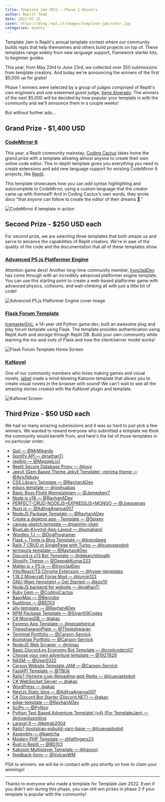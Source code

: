 ```yaml
---
title: Template Jam 2022 — Phase 1 Winners 
author: Replit Team 
date: 2022-07-15
cover: https://blog.repl.it/images/template-jam/cover.jpg
categories: events
---
```


Template Jam is Replit's annual template contest where our community builds repls that help themselves and others build projects on top of. These templates range widely from new language support, framework starter kits, to beginner guides.

This year, from May 23rd to June 23rd, we collected over 350 submissions from template creators. And today we're announcing the winners of the first $5,000 up for grabs!

Phase 1 winners were selected by a group of judges comprised of Replit's own engineers and one esteemed guest judge, [Irene Alverado](https://twitter.com/ire_alva). The winners of the next $5,000 will be decided by how popular your template is with the community and we'll announce them in a couple weeks!

But without further ado...

## Grand Prize - $1,400 USD

### [CodeMirror 6](https://replit.com/@CodingCactus/Codemirror-6)

This year, a Replit community mainstay, [Coding Cactus](https://replit.com/@CodingCactus) takes home the grand prize with a template allowing almost anyone to create their own online code editor. This in-depth template gives you everything you need to create extensions and add new language support for existing CodeMirror 6 projects, like [Replit](https://blog.replit.com/codemirror).

This template showcases how you can add syntax highlighting and autocomplete to CodeMirror, using a custom language that the creator came up with themself! And in Coding Cactus's own words, they wrote docs "that anyone can follow to create the editor of their dreams 🥳."

![CodeMirror 6 template in action](https://blog.replit.com/images/CodeMirror6CodingCactus.gif)


## Second Prize - $250 USD each

For second prize, we are selecting three templates that both amaze us and serve to advance the capabilities of Replit creators. We're in awe of the quality of the code and the documentation that all of these templates show.

### [Advanced P5.js Platformer Engine](https://replit.com/@IroncladDev/Advanced-P5js-Platformer-Engine)

Attention game devs! Another long-time community member, [IroncladDev](https://replit.com/@IroncladDev) has come through with an incredibly advanced platformer engine template. You can use this starting point to create a web-based platformer game with advanced physics, collisions, and wall-climbing all with just a little bit of code!

![Advanced P5.js Platformer Engine cover image](https://blog.replit.com/images/Advanced-P5js-Platformer-Engine.png)

### [Flask Forum Template](https://replit.com/@IcemasterEric/Flask-Forum-Template)

[IcemasterEric](https://replit.com/@IcemasterEric), a 14-year old Python game dev, built an awesome plug and play forum template using Flask. The template provides authentication using Replit Auth and storage through Replit DB. Build your own community while learning the ins-and-outs of Flask and how the client/server model works!

![Flask Forum Template Home Screen](https://blog.replit.com/images/Flask-Forum-Template-Home-Screen.png)

### [KaNovel](https://replit.com/@lajbel/KaNovel)

One of our community members who loves making games and visual novels, [lajbel](https://replit.com/@lajbel) made a mind-blowing Kaboom template that allows you to create visual novels in the browser with sound! We can't wait to see all the amazing stories created with the KaNovel plugin and template.

![KaNovel Screen](https://blog.replit.com/images/KaNovel-Screen.png)

## Third Prize - $50 USD each

We had so many amazing submissions and it was so hard to just pick a few winners. We wanted to reward everyone who submitted a template we think the community would benefit from, and here's the list of those templates in no particular order:

- [Quil — @MrMikardo](https://replit.com/@MrMikardo/Quil)
- [Spotify API — @nathanTi](https://replit.com/@nathanTi/Spotify-API)
- [replbio — @MaggieLiu1](https://replit.com/@MaggieLiu1/replbio)
- [Replit Secure Database Proxy — @louy](https://replit.com/@louy/Replit-Secure-Database-proxy)
- [Jekyll (Gem Based Theme Jekyll Template) -minima theme — @AvicNdugu](https://replit.com/@AvicNdugu/Jekyll-Gem-Based-Theme-Jekyll-Template-minima-theme)
- [CSS Library Template — @RayhanADev](https://replit.com/@RayhanADev/CSS-Library-Template)
- [educs template — @joshuabas](https://replit.com/@joshuabas/educs-template)
- [Basic Boss Flight #templatejam — @Jamesbey7](https://replit.com/@Jamesbey7/Basic-Boss-Flight-templatejam)
- [Node.js v18 — @RayhanADev](https://replit.com/@RayhanADev/Nodejs-v18)
- [PERFECT-CRUD-NODEJS+EXPRESSJS+MONGO — @Jsequeirag](https://replit.com/@Jsequeirag/PERFECT-CRUD-NODEJSEXPRESSJSMONGO)
- [Nuxt.js — @AdityaAnanya007](https://replit.com/@AdityaAnanya007/Nuxtjs)
- [NodeJS Package Template — @RayhanADev](https://replit.com/@RayhanADev/NodeJS-Package-Template)
- [Create a desktop app - Template — @Spixey](https://replit.com/@Spixey/Create-a-desktop-app-Template)
- [canvas-sketch template — @jianmin-chen](https://replit.com/@jianmin-chen/canvas-sketch-template)
- [BlueLab-Kivymd-App-Layout — @jumakarol](https://replit.com/@jumakarol/BlueLab-Kivymd-App-Layout)
- [Wordles TJ — @DogProgramer](https://replit.com/@DogProgramer/Wordles-TJ)
- [Flask + Three.js Blog Template — @brendawg](https://replit.com/@brendawg/Flask-Threejs-Blog-Template)
- [Rails 7 CRUD in SinglePage with Turbo — @lcuevastodoit](https://replit.com/@lcuevastodoit/Rails-7-CRUD-in-SinglePage-with-Turbo)
- [termpura-template — @RayhanADev](https://replit.com/@RayhanADev/termpura-template)
- [Discord.js v13 Bot Template — @debarchitonath](https://replit.com/@debarchitonath/Discordjs-v13-Bot-Template)
- [Shopify Theme  — @DeepakKumar223](https://replit.com/@DeepakKumar223/Shopify-Theme)
- [Matter.js + P5.js — @IroncladDev](https://replit.com/@IroncladDev/Matterjs-P5js)
- [Vite/React/TS Chrome Extension — @hyper-templates](https://replit.com/@hyper-templates/ViteReactTS-Chrome-Extension)
- [1.18.2 Minecraft Forge Mod — @turnip123](https://replit.com/@turnip123/1182-Minecraft-Forge-Mod)
- [GNU-Wget (template) + Get Started — @kps10](https://replit.com/@kps10/GNU-Wget-template-Get-Started)
- [NodeJS backend for website — @nathanTi](https://replit.com/@nathanTi/NodeJS-backend-for-website)
- [Ruby Gem — @CodingCactus](https://replit.com/@CodingCactus/Ruby-Gem)
- [BaayMax — @Benrobo](https://replit.com/@Benrobo/BaayMax)
- [Rustlings — @BD103](https://replit.com/@BD103/Rustlings)
- [ally-template — @RayhanADev](https://replit.com/@RayhanADev/ally-template)
- [NPM Package Template — @Smart09Codes](https://replit.com/@Smart09Codes/NPM-Package-Template)
- [C# MongoDB — @akac](https://replit.com/@akac/C-MongoDB)
- [Express App Template — @neospherical](https://replit.com/@neospherical/Express-App-Template)
- [ThejeshwaranPlate — @Thejeshwaran](https://replit.com/@Thejeshwaran/ThejeshwaranPlate)
- [Terminal Portfolio — @Carson-Sernick](https://replit.com/@Carson-Sernick/Terminal-Portfolio)
- [Bootstrap Portfolio — @Carson-Sernick](https://replit.com/@Carson-Sernick/Bootstrap-Portfolio)
- [NodeJS Web Scraper — @ninjac](https://replit.com/@ninjac/NodeJS-Web-Scraper)
- [Basic Discord.py Economy Bot Template — @coolcoderz07](https://replit.com/@coolcoderz07/Basic-Discordpy-Economy-Bot-Template)
- [Choose your own adventure template — @1927829](https://replit.com/@1927829/Choose-your-own-adventure-template)
- [NASM — @User0332](https://replit.com/@User0332/NASM)
- [Carson Website Template JAM — @Carson-Sernick](https://replit.com/@Carson-Sernick/Carson-Website-Template-JAM)
- [FastAPI Template — @TBUk](https://replit.com/@TBUk/FastAPI-Template)
- [Rails7-Hotwire-Live-Reloading-and-Redis — @lcuevastodoit](https://replit.com/@lcuevastodoit/Rails7-Hotwire-Live-Reloading-and-Redis)
- [C# WebSocket Server — @akac](https://replit.com/@akac/C-WebSocket-Server)
- [WordPress — @akac](https://replit.com/@akac/WordPress)
- [NextJs Static blog  — @AdityaAnanya007](https://replit.com/@AdityaAnanya007/NextJs-Static-blog)
- [C# Discord Bot Starter (Discord.NET) — @akac](https://replit.com/@akac/C-Discord-Bot-Starter-DiscordNET)
- [edge-template — @RayhanADev](https://replit.com/@RayhanADev/edge-template)
- [SciPy — @PyNon](https://replit.com/@PyNon/SciPy)
- [Python Text Based Adventure Template! (v4) (For TemplateJam) — @mixedissmiling](https://replit.com/@mixedissmiling/Python-Text-Based-Adventure-Template-v4-For-TemplateJam)
- [Laravel 9 — @ketrab2004](https://replit.com/@ketrab2004/Laravel-9)
- [Rails7-bootstrap-esbuild-yarn-base — @lcuevastodoit](https://replit.com/@lcuevastodoit/Rails7-bootstrap-esbuild-yarn-base)
- [Assembly — @kaptcha](https://replit.com/@kaptcha/Assembly)
- [Modern PHP Template — @fatfingers23](https://replit.com/@fatfingers23/Modern-PHP-Template)
- [Rust in Replit — @BD103](https://replit.com/@BD103/Rust-in-Replit)
- [Kaboom Multiplayer Template — @haroon](https://replit.com/@haroon/Kaboom-Multiplayer-Template)
- [feedback-form — @VulcanWM](https://replit.com/@VulcanWM/feedback-form)

PSA to winners: we will be in contact with you shortly on how to claim your winnings!

---
Thanks to everyone who made a template for Template Jam 2022. Even if you didn't win during this phase, you can still win prizes in phase 2 if your template is popular with the community!